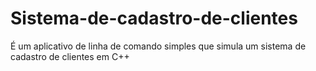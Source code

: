 # Sistema-de-cadastro-de-clientes
É um aplicativo de linha de comando simples que simula um sistema de cadastro de clientes em C++
